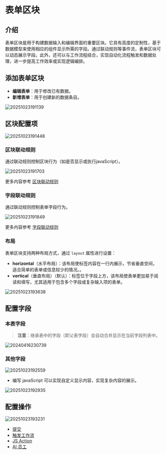# 表单区块

## 介绍

表单区块是用于构建数据输入和编辑界面的重要区块。它具有高度的定制性，基于数据模型来使用相应的组件显示所需的字段。通过联动规则等事件流，表单区块可以动态展示字段。此外，还可以与工作流程结合，实现自动化流程触发和数据处理，进一步提高工作效率或实现逻辑编排。

## 添加表单区块

- **编辑表单**：用于修改已有数据。
- **新增表单**：用于创建新的数据条目。

![20251023191139](https://static-docs.nocobase.com/20251023191139.png)

## 区块配置项

![20251023191448](https://static-docs.nocobase.com/20251023191448.png)


### 区块联动规则

通过联动规则控制区块行为（如是否显示或执行javaScript）。

![20251023191703](https://static-docs.nocobase.com/20251023191703.png)

更多内容参考 [区块联动规则](/interface-builder/blocks/block-settings/block-linkage-rule)

### 字段联动规则

通过联动规则控制表单字段行为。

![20251023191849](https://static-docs.nocobase.com/20251023191849.png)

更多内容参考 [字段联动规则](/interface-builder/blocks/block-settings/field-linkage-rule)

### 布局

表单区块支持两种布局方式，通过 `layout` 属性进行设置：

- **horizontal**（水平布局）：该布局使标签内容在一行内展示，节省垂直空间，适合简单的表单或信息较少的情况。。
- **vertical**（垂直布局）（默认）：标签位于字段上方，该布局使表单更加易于阅读和填写，尤其适用于包含多个字段或复杂输入项的表单。

![20251023193638](https://static-docs.nocobase.com/20251023193638.png)

## 配置字段

### 本表字段

> **注意**：继承表中的字段（即父表字段）会自动合并显示在当前字段列表中。

![20240416230739](https://static-docs.nocobase.com/20240416230739.png)

### 其他字段

![20251023192559](https://static-docs.nocobase.com/20251023192559.png)

- 编写 javaScript 可以实现自定义显示内容，实现复杂内容的展示。

![20251023192935](https://static-docs.nocobase.com/20251023192935.png)

## 配置操作

![20251023193231](https://static-docs.nocobase.com/20251023193231.png)

- [提交](/interface-builder/actions/types/submit)
- [触发工作流](/interface-builder/actions/types/trigger-workflow)
- [JS Action](/interface-builder/actions/types/js-action)
- [AI 员工](/interface-builder/actions/types/ai-employee)

